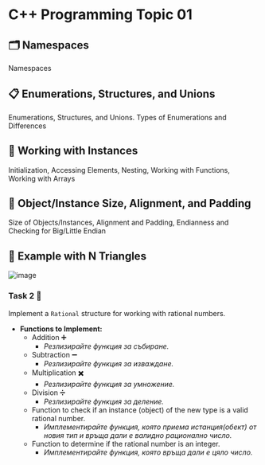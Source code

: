 # C++ Programming Topic 01

## 🗂 Namespaces
Namespaces

## 📋 Enumerations, Structures, and Unions
Enumerations, Structures, and Unions. Types of Enumerations and Differences

## 🔧 Working with Instances
Initialization, Accessing Elements, Nesting, Working with Functions, Working with Arrays

## 📐 Object/Instance Size, Alignment, and Padding
Size of Objects/Instances, Alignment and Padding, Endianness and Checking for Big/Little Endian

## 🔺 Example with N Triangles

![image](https://github.com/user-attachments/assets/411b20dc-a361-4551-8086-7eb28b762b29)

### Task 2 🧮
Implement a `Rational` structure for working with rational numbers.

- **Functions to Implement:**
  - Addition ➕
    - *Резлизирайте функция за събиране.*
  - Subtraction ➖
    - *Резлизирайте функция за изваждане.*
  - Multiplication ✖️
    - *Резлизирайте функция за умножение.*
  - Division ➗
    - *Резлизирайте функция за деление.*
  - Function to check if an instance (object) of the new type is a valid rational number.
    - *Имплементирайте функция, която приема истанция(обект) от новия тип и връща дали е валидно рационално число.*
  - Function to determine if the rational number is an integer.
    - *Имплементирайте функция, която връща дали е цяло число.*
